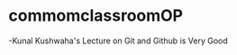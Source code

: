 # commomclassroomOP
- K u n a l   K u s h w a h a ' s   L e c t u r e   o n   G i t   a n d   G i t h u b   i s   V e r y   G o o d  
 